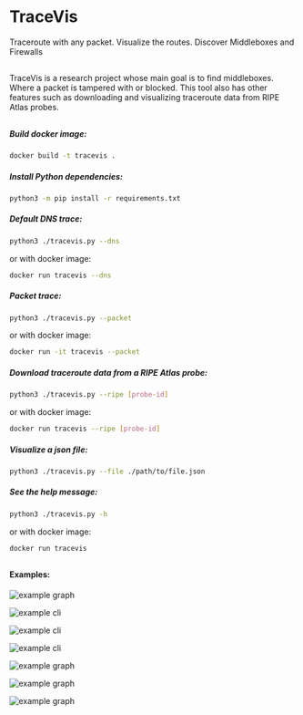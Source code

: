 # TraceVis
Traceroute with any packet. Visualize the routes. Discover Middleboxes and Firewalls
##
TraceVis is a research project whose main goal is to find middleboxes. Where a packet is tampered with or blocked. This tool also has other features such as downloading and visualizing traceroute data from RIPE Atlas probes.

## 

##### Build docker image:

```sh
docker build -t tracevis .
```

##### Install Python dependencies:

```sh
python3 -m pip install -r requirements.txt
```

##### Default DNS trace:

```sh
python3 ./tracevis.py --dns
```

or with docker image:

```sh
docker run tracevis --dns
```

##### Packet trace:

```sh
python3 ./tracevis.py --packet
```

or with docker image:

```sh
docker run -it tracevis --packet
```

##### Download traceroute data from a RIPE Atlas probe:

```sh
python3 ./tracevis.py --ripe [probe-id]
```

or with docker image:

```sh
docker run tracevis --ripe [probe-id]
```

##### Visualize a json file:

```sh
python3 ./tracevis.py --file ./path/to/file.json
```

##### See the help message: 

```sh
python3 ./tracevis.py -h
```

or with docker image:

```sh
docker run tracevis
```

##

#### Examples:

![example graph](https://user-images.githubusercontent.com/12384263/144353391-b7add54f-ef8b-48e0-988f-8c64b95dca76.png)

![example cli](https://user-images.githubusercontent.com/12384263/137825581-e2bd4bdb-874f-4fad-9a54-6c39beab0398.png)

![example cli](https://user-images.githubusercontent.com/12384263/137825216-e76ddeaa-0592-422b-a08b-bd44329a6934.png)

![example cli](https://user-images.githubusercontent.com/12384263/144353450-4c6fd048-4353-482c-9571-523ad68eda30.png)

![example graph](https://user-images.githubusercontent.com/12384263/137825263-b5bc658e-a5af-47e3-9839-d1c75fa6be1b.png)

![example graph](https://user-images.githubusercontent.com/12384263/144697205-471b83a1-b98b-4b9f-8860-d8649a3d3e90.png)

![example graph](https://user-images.githubusercontent.com/12384263/144353412-37214aaa-040d-4b1f-a4b5-b812b96b1521.png)


